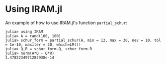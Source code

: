 # Using IRAM.jl

An example of how to use IRAM.jl's function `partial_schur`:
```
julia> using IRAM
julia> A = rand(100, 100)
julia> schur_form = partial_schur(A, min = 12, max = 30, nev = 10, tol = 1e-10, maxiter = 20, which=LM())
julia> Q,R = schur_form.Q, schur_form.R
julia> norm(A*Q - Q*R)
1.4782234971282938e-14
```
